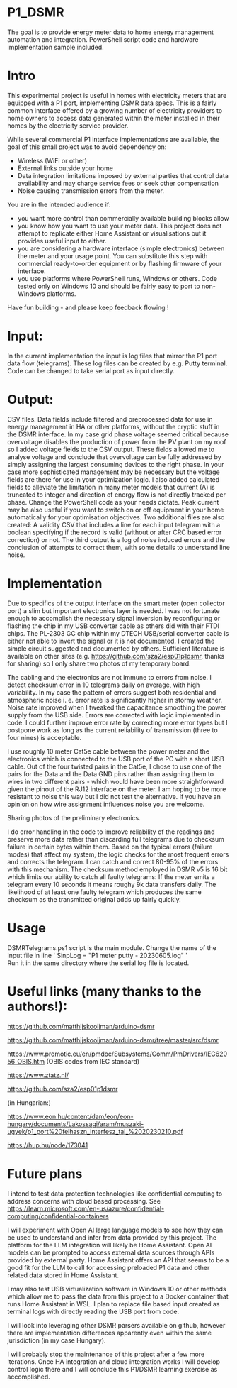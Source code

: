 # P1_DSMR

The goal is to provide energy meter data to home energy management automation and integration.
PowerShell script code and hardware implementation sample included. 


# Intro

This experimental project is useful in homes with electricity meters that are equipped with a P1 port, implementing DSMR data specs. This is a fairly common interface offered by a growing number of electricity providers to home owners to access data generated within the meter installed in their homes by the electricity service provider.

While several commercial P1 interface implementations are available, the goal of this small project was to avoid dependency on:
* Wireless (WiFi or other)
* External links outside your home
* Data integration limitations imposed by external parties that control data availability and may charge service fees or seek other compensation
* Noise causing transmission errors from the meter. 

You are in the intended audience if:
* you want more control than commercially available building blocks allow
* you know how you want to use your meter data. This project does not attempt to replicate either Home Assistant or visualisations but it provides useful input to either. 
* you are considering a hardware interface (simple electronics) between the meter and your usage point. You can substitute this step with commercial ready-to-order equipment or by flashing firmware of your interface.
* you use platforms where PowerShell runs, Windows or others. Code tested only on Windows 10 and should be fairly easy to port to non-Windows platforms.

Have fun building - and please keep feedback flowing !


# Input:
In the current implementation the input is log files that mirror the P1 port data flow (telegrams). These log files can be created by e.g. Putty terminal. Code can be changed to take serial port as input directly.

# Output:

CSV files. Data fields include filtered and preprocessed data for use in energy management in HA or other platforms, without the cryptic stuff in the DSMR interface. 
In my case grid phase voltage seemed critical because overvoltage disables the production of power from the PV plant on my roof so I added voltage fields to the CSV output. These fields allowed me to analyse voltage and conclude that overvoltage can be fully addressed by simply assigning the largest consuming devices to the right phase. In your case more sophisticated management may be necessary but the voltage fields are there for use in your optimization logic.
I also added calculated fields to alleviate the limitation in many meter models that current (A) is truncated to integer and direction of energy flow is not directly tracked per phase. Change the PowerShell code as your needs dictate. Peak current may be also useful if you want to switch on or off equipment in your home automatically for your optimisation objectives.
Two additional files are also created: A validity CSV that includes a line for each input telegram with a boolean specifying if the record is valid (without or after CRC based error correction) or not. The third output is a log of noise induced errors and the conclusion of attempts to correct them, with some details to understand line noise. 

# Implementation

Due to specifics of the output interface on the smart meter (open collector port) a slim but important electronics layer is needed.
I was not fortunate enough to accomplish the necessary signal inversion by reconfiguring or flashing the chip in my USB converter cable as others did with their FTDI chips. The PL-2303 GC chip within my DTECH USB/serial converter cable is either not able to invert the signal or it is not documented. I created the simple circuit suggested and documented by others. Sufficient literature is available on other sites (e.g. https://github.com/sza2/esp01p1dsmr, thanks for sharing) so I only share two photos of my temporary board.

The cabling and the electronics are not immune to errors from noise. I detect checksum error in 10 telegrams daily on average, with high variability. In my case the pattern of errors suggest both residential and atmospheric noise i. e. error rate is significantly higher in stormy weather. Noise rate improved when I tweaked the capacitance smoothing the power supply from the USB side. Errors are corrected with logic implemented in code. I could further improve error rate by correcting more error types but I postpone work as long as the current reliability of transmission (three to four nines) is acceptable.

I use roughly 10 meter Cat5e cable between the power meter and the electronics which is connected to the USB port of the PC with a short USB cable. Out of the four twisted pairs in the Cat5e, I chose to use one of the pairs for the Data and the Data GND pins rather than assigning them to wires in two different pairs - which would have been more straightforward given the pinout of the RJ12 interface on the meter. I am hoping to be more resistant to noise this way but I did not test the alternative. If you have an opinion on how wire assignment influences noise you are welcome.

Sharing photos of the preliminary electronics.

I do error handling in the code to improve reliability of the readings and preserve more data rather than discarding full telegrams due to checksum failure in certain bytes within them.  Based on the typical errors (failure modes) that affect my system, the logic checks for the most frequent errors and corrects the telegram. I can catch and correct 80-95% of the errors with this mechanism. The checksum method employed in DSMR v5 is 16 bit which limits our ability to catch all faulty telegrams: If the meter emits a telegram every 10 seconds it means roughy 9k data transfers daily. The likelihood of at least one faulty telegram which produces the same checksum as the transmitted original adds up fairly quickly.


# Usage

DSMRTelegrams.ps1 script is the main module. 
Change the name of the input file in line ' $inpLog = "P1 meter putty - 20230605.log" '  
Run it in the same directory where the serial log file is located. 



# Useful links (many thanks to the authors!):

https://github.com/matthijskooijman/arduino-dsmr

https://github.com/matthijskooijman/arduino-dsmr/tree/master/src/dsmr

https://www.promotic.eu/en/pmdoc/Subsystems/Comm/PmDrivers/IEC62056_OBIS.htm  (OBIS codes from IEC standard)

https://www.ztatz.nl/

https://github.com/sza2/esp01p1dsmr

(in Hungarian:) 

https://www.eon.hu/content/dam/eon/eon-hungary/documents/Lakossagi/aram/muszaki-ugyek/p1_port%20felhaszn_interfesz_taj_%2020230210.pdf

https://hup.hu/node/173041



# Future plans

I intend to test data protection technologies like confidential computing to address concerns with cloud based processing. See https://learn.microsoft.com/en-us/azure/confidential-computing/confidential-containers

I will experiment with Open AI large language models to see how they can be used to understand and infer from data provided by this project. The platform for the LLM integration will likely be Home Assistant. Open AI models can be prompted to access external data sources through APIs provided by external party. Home Assistant offers an API that seems to be a good fit for the LLM to call for accessing preloaded P1 data and other related data stored in Home Assistant.

I may also test USB virtualization software in Windows 10 or other methods which allow me to pass the data from this project to a Docker container that runs Home Assistant in WSL. I plan to replace file based input created as terminal logs with directly reading the USB port from code. 

I will look into leveraging other DSMR parsers available on github, however there are implementation differences apparently even within the same jurisdiction (in my case Hungary). 

I will probably stop the maintenance of this project after a few more iterations. Once HA integration and cloud integration works I will develop control logic there and I will conclude this P1/DSMR learning exercise as accomplished.
